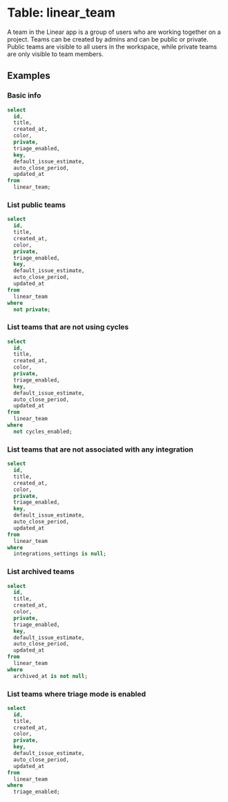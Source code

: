 # Table: linear_team

A team in the Linear app is a group of users who are working together on a project. Teams can be created by admins and can be public or private. Public teams are visible to all users in the workspace, while private teams are only visible to team members.

## Examples

### Basic info

```sql
select
  id,
  title,
  created_at,
  color,
  private,
  triage_enabled,
  key,
  default_issue_estimate,
  auto_close_period,
  updated_at
from
  linear_team;
```

### List public teams

```sql
select
  id,
  title,
  created_at,
  color,
  private,
  triage_enabled,
  key,
  default_issue_estimate,
  auto_close_period,
  updated_at
from
  linear_team
where
  not private;
```

### List teams that are not using cycles

```sql
select
  id,
  title,
  created_at,
  color,
  private,
  triage_enabled,
  key,
  default_issue_estimate,
  auto_close_period,
  updated_at
from
  linear_team
where
  not cycles_enabled;
```

### List teams that are not associated with any integration

```sql
select
  id,
  title,
  created_at,
  color,
  private,
  triage_enabled,
  key,
  default_issue_estimate,
  auto_close_period,
  updated_at
from
  linear_team
where
  integrations_settings is null;
```

### List archived teams

```sql
select
  id,
  title,
  created_at,
  color,
  private,
  triage_enabled,
  key,
  default_issue_estimate,
  auto_close_period,
  updated_at
from
  linear_team
where
  archived_at is not null;
```

### List teams where triage mode is enabled

```sql
select
  id,
  title,
  created_at,
  color,
  private,
  key,
  default_issue_estimate,
  auto_close_period,
  updated_at
from
  linear_team
where
  triage_enabled;
```
